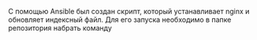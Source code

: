 С помощью Ansible был создан скрипт, который устанавливает nginx и обновляет индексный файл. Для его запуска необходимо в папке репозитория набрать команду 
